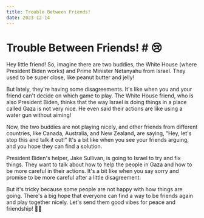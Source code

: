 ```yaml
---
title: Trouble Between Friends!
date: 2023-12-14
---
```

# Trouble Between Friends! # 😢

Hey little friend! So, imagine there are two buddies, the White House (where President Biden works) and Prime Minister Netanyahu from Israel. They used to be super close, like peanut butter and jelly!

But lately, they're having some disagreements. It's like when you and your friend can't decide on which game to play. The White House friend, who is also President Biden, thinks that the way Israel is doing things in a place called Gaza is not very nice. He even said their actions are like using a water gun without aiming!

Now, the two buddies are not playing nicely, and other friends from different countries, like Canada, Australia, and New Zealand, are saying, "Hey, let's stop this and talk it out!" It's a bit like when you see your friends arguing, and you hope they can find a solution.

President Biden's helper, Jake Sullivan, is going to Israel to try and fix things. They want to talk about how to help the people in Gaza and how to be more careful in their actions. It's a bit like when you say sorry and promise to be more careful after a little disagreement.

But it's tricky because some people are not happy with how things are going. There's a big hope that everyone can find a way to be friends again and play together nicely. Let's send them good vibes for peace and friendship! 🌈🤝

